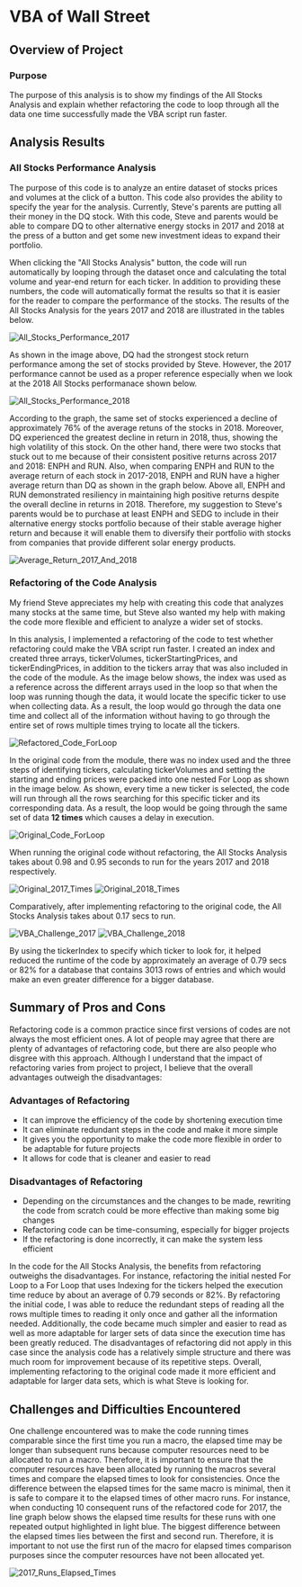 # VBA of Wall Street

## Overview of Project

### Purpose
The purpose of this analysis is to show my findings of the All Stocks Analysis and explain whether refactoring the code to loop through all the data one time successfully made the VBA script run faster.
## Analysis Results

### All Stocks Performance Analysis

The purpose of this code is to analyze an entire dataset of stocks prices and volumes at the click of a button. This code also provides the ability to specify the year for the analysis. Currently, Steve's parents are putting all their money in the DQ stock. With this code, Steve and parents would be able to compare DQ to other alternative energy stocks in 2017 and 2018 at the press of a button and get some new investment ideas to expand their portfolio.

When clicking the "All Stocks Analysis" button, the code will run automatically by looping through the dataset once and calculating the total volume and year-end return for each ticker. In addition to providing these numbers, the code will automatically format the results so that it is easier for the reader to compare the performance of the stocks. The results of the All Stocks Analysis for the years 2017 and 2018 are illustrated in the tables below.

![All_Stocks_Performance_2017](All_Stocks_Performance_2017.PNG)


As shown in the image above, DQ had the strongest stock return performance among the set of stocks provided by Steve. However, the 2017 performance cannot be used as a proper reference especially when we look at the 2018 All Stocks performanace shown below.

![All_Stocks_Performance_2018](All_Stocks_Performance_2018.PNG)

According to the graph, the same set of stocks experienced a decline of approximately 76% of the average retuns of the stocks in 2018. Moreover, DQ experienced the greatest decline in return in 2018, thus, showing the high volatility of this stock. On the other hand, there were two stocks that stuck out to me because of their consistent positive returns across 2017 and 2018: ENPH and RUN. Also, when comparing ENPH and RUN to the average return of each stock in 2017-2018, ENPH and RUN have a higher average return than DQ as shown in the graph below. Above all, ENPH and RUN demonstrated resiliency in maintaining high positive returns despite the overall decline in returns in 2018. Therefore, my suggestion to Steve's parents would be to purchase at least ENPH and SEDG to include in their alternative energy stocks portfolio because of their stable average higher return and because it will enable them to diversify their portfolio with stocks from companies that provide different solar energy products.

![Average_Return_2017_And_2018](Average_Return_2017_And_2018.PNG)

### Refactoring of the Code Analysis
My friend Steve appreciates my help with creating this code that analyzes many stocks at the same time, but Steve also wanted my help with making the code more flexible and efficient to analyze a wider set of stocks.  

In this analysis, I implemented a refactoring of the code to test whether refactoring could make the VBA script run faster. I created an index and created three arrays, tickerVolumes, tickerStartingPrices, and tickerEndingPrices, in addition to the tickers array that was also included in the code of the module. As the image below shows, the index was used as a reference across the different arrays used in the loop so that when the loop was running though the data, it would locate the specific ticker to use when collecting data. As a result, the loop would go through the data one time and collect all of the information without having to go through the entire set of rows multiple times trying to locate all the tickers. 


![Refactored_Code_ForLoop](Refactored_Code_ForLoop.png)


In the original code from the module, there was no index used and the three steps of identifying tickers, calculating tickerVolumes and setting the starting and ending prices were packed into one nested For Loop as shown in the image below. As shown, every time a new ticker is selected, the code will run through all the rows searching for this specific ticker and its corresponding data. As a result, the loop would be going through the same set of data **12 times** which causes a delay in execution. 

![Original_Code_ForLoop](Original_Code_ForLoop.png)

When running the original code without refactoring, the All Stocks Analysis takes about 0.98 and 0.95 seconds to run for the years 2017 and 2018 respectively.

![Original_2017_Times](Original_2017_Times.PNG)
![Original_2018_Times](Original_2018_Times.PNG)

Comparatively, after implementing refactoring to the original code, the All Stocks Analysis takes about 0.17 secs to run.

![VBA_Challenge_2017](VBA_Challenge_2017.PNG)
![VBA_Challenge_2018](VBA_Challenge_2018.PNG)

By using the tickerIndex to specify which ticker to look for, it helped reduced the runtime of the code by approximately an average of 0.79 secs or 82% for a database that contains 3013 rows of entries and which would make an even greater difference for a bigger database.

## Summary of Pros and Cons

Refactoring code is a common practice since first versions of codes are not always the most efficient ones. A lot of people may agree that there are plenty of advantages of refactoring code, but there are also people who disgree with this approach. Although I understand that the impact of refactoring varies from project to project, I believe that the overall advantages outweigh the disadvantages:

### Advantages of Refactoring
* It can improve the efficiency of the code by shortening execution time
* It can eliminate redundant steps in the code and make it more simple
* It gives you the opportunity to make the code more flexible in order to be adaptable for future projects
* It allows for code that is cleaner and easier to read 

### Disadvantages of Refactoring
* Depending on the circumstances and the changes to be made, rewriting the code from scratch could be more effective than making some big changes
* Refactoring code can be time-consuming, especially for bigger projects
* If the refactoring is done incorrectly, it can make the system less efficient  
 
In the code for the All Stocks Analysis, the benefits from refactoring outweighs the disadvantages. For instance, refactoring the initial nested For Loop to a For Loop that uses Indexing for the tickers helped the execution time reduce by about an average of 0.79 seconds or 82%. By refactoring the initial code, I was able to reduce the redundant steps of reading all the rows multiple times to reading it only once and gather all the information needed. Additionally, the code became much simpler and easier to read as well as more adaptable for larger sets of data since the execution time has been greatly reduced. The disadvantages of refactoring did not apply in this case since the analysis code has a relatively simple structure and there was much room for improvement because of its repetitive steps. Overall, implementing refactoring to the original code made it more efficient and adaptable for larger data sets, which is what Steve is looking for.



## Challenges and Difficulties Encountered

One challenge encountered was to make the code running times comparable since the first time you run a macro, the elapsed time may be longer than subsequent runs because computer resources need to be allocated to run a macro. Therefore, it is important to ensure that the computer resources have been allocated by running the macros several times and compare the elapsed times to look for consistencies. Once the difference between the elapsed times for the same macro is minimal, then it is safe to compare it to the elapsed times of other macro runs. For instance, when conducting 10 consequent runs of the refactored code for 2017, the line graph below shows the elapsed time results for these runs with one repeated output highlighted in light blue. The biggest difference between the elapsed times lies between the first and second run. Therefore, it is important to not use the first run of the macro for elapsed times comparison purposes since the computer resources have not been allocated yet. 

![2017_Runs_Elapsed_Times](2017_Runs_Elapsed_Times.PNG)

